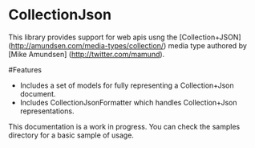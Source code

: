 # CollectionJson

This library provides support for web apis usng the [Collection+JSON] (http://amundsen.com/media-types/collection/) media type authored by [Mike Amundsen] (http://twitter.com/mamund).

#Features

* Includes a set of models for fully representing a Collection+Json document.
* Includes CollectionJsonFormatter which handles Collection+Json representations.

This documentation is a work in progress. You can check the samples directory for a basic sample of usage.